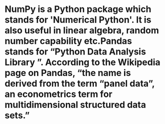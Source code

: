# NumPy is a Python package which stands for 'Numerical Python'. It is also useful in linear algebra, random number capability etc.Pandas stands for “Python Data Analysis Library ”. According to the Wikipedia page on Pandas, “the name is derived from the term “panel data”, an econometrics term for multidimensional structured data sets.”

